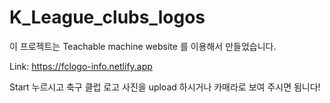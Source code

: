 # K_League_clubs_logos

이 프로젝트는 Teachable machine website 를 이용해서 만들었습니다.

Link: https://fclogo-info.netlify.app

Start 누르시고 축구 클럽 로고 사진을 upload 하시거나 카매라로 보여 주시면 됨니다!
